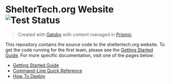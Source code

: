 # ShelterTech.org Website ![Test Status](https://github.com/ShelterTechSF/sheltertech.org/workflows/Test/badge.svg)

> Created with [Gatsby](https://www.gatsbyjs.org/) with content managed in [Prismic](https://prismic.io)

This repository contains the source code to the sheltertech.org website. To get
the code running for the first team, please see the [Getting Started Guide][].
For more specific documentation, visit one of the pages below:

- [Getting Started Guide][]
- [Command-Line Quick Reference][]
- [How To Deploy][]

[Getting Started Guide]: ./docs/getting-started.md
[Command-Line Quick Reference]: ./docs/command-line-quick-reference.md
[How To Deploy]: ./docs/how-to-deploy.md
